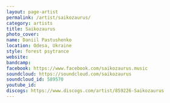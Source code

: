 ```yaml
---
layout: page-artist
permalink: /artist/saikozaurus/
category: artists
title: Saikozaurus
photo_cover: 
name: Daniil Pastushenko
location: Odesa, Ukraine
style: forest psytrance
website: 
bandcamp: 
facebook: https://www.facebook.com/saikozaurus.music
soundcloud: https://soundcloud.com/saikozaurus
soundcloud_id: 589570
youtube_id: 
discogs: https://www.discogs.com/artist/859226-Saikozaurus
---
```


